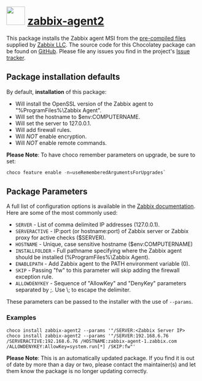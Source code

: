 # <img src="https://cdn.jsdelivr.net/gh/mkevenaar/chocolatey-packages@4e93c2fd8e5a8ff008b3d76f77ad9ae7114a6749/icons/zabbix-agent2.png" width="48" height="48"/> [zabbix-agent2](https://community.chocolatey.org/packages/zabbix-agent2)

This package installs the Zabbix agent MSI from the [pre-compiled files](https://www.zabbix.com/download_agents) supplied by [Zabbix LLC](https://www.zabbix.com/). The source code for this Chocolatey package can be found on [GitHub](https://github.com/zabbix/zabbix-agent-chocolatey). Please file any issues you find in the project's [Issue tracker](https://github.com/zabbix/zabbix-agent-chocolatey/issues).

## Package installation defaults

By default, **installation** of this package:

* Will install the OpenSSL version of the Zabbix agent to "%ProgramFiles%\Zabbix Agent".
* Will set the hostname to $env:COMPUTERNAME.
* Will set the server to 127.0.0.1.
* Will add firewall rules.
* Will *NOT* enable encryption.
* Will *NOT* enable remote commands.

**Please Note**: To have choco remember parameters on upgrade, be sure to set:

```powershell
choco feature enable -n=useRememberedArgumentsForUpgrades`
```

## Package Parameters

A full list of configuration options is available in the [Zabbix documentation](https://www.zabbix.com/documentation/current/en/manual/installation/install_from_packages/win_msi#command-line-based-installation).
Here are some of the most commonly used:

* `SERVER` - List of comma delimited IP addresses (127.0.0.1).
* `SERVERACTIVE` - IP:port (or hostname:port) of Zabbix server or Zabbix proxy for active checks ($SERVER).
* `HOSTNAME` - Unique, case sensitive hostname ($env:COMPUTERNAME)
* `INSTALLFOLDER` - Full pathname specifying where the Zabbix agent should be installed (%ProgramFiles%\Zabbix Agent).
* `ENABLEPATH` - Add Zabbix agent to the PATH environment variable (0).
* `SKIP` - Passing "fw" to this parameter will skip adding the firewall exception rule.
* `ALLOWDENYKEY` - Sequence of "AllowKey" and "DenyKey" parameters separated by ;. Use \\; to escape the delimiter.

These parameters can be passed to the installer with the use of `--params`.

### Examples

`choco install zabbix-agent2 --params '"/SERVER:<Zabbix Server IP>`
`choco install zabbix-agent2 --params '"/SERVER:192.168.6.76 /SERVERACTIVE:192.168.6.76 /HOSTNAME:zabbix-agent-1.zabbix.com /ALLOWDENYKEY:AllowKey=system.run[*] /SKIP:fw"'`

**Please Note**: This is an automatically updated package. If you find it is
out of date by more than a day or two, please contact the maintainer(s) and
let them know the package is no longer updating correctly.
